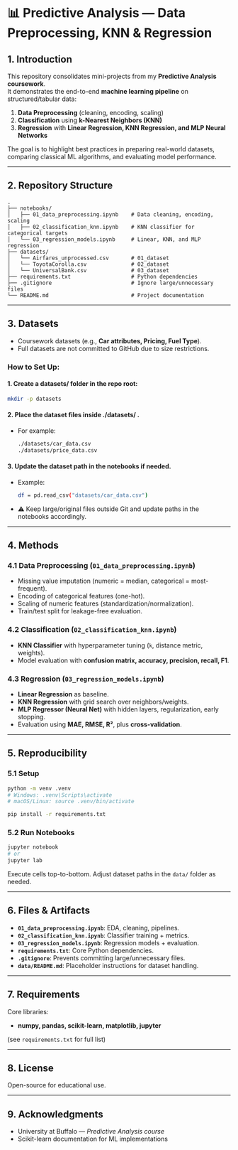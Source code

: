 # 📊 Predictive Analysis — Data Preprocessing, KNN & Regression

## 1. Introduction
This repository consolidates mini-projects from my **Predictive Analysis coursework**.  
It demonstrates the end-to-end **machine learning pipeline** on structured/tabular data:
1. **Data Preprocessing** (cleaning, encoding, scaling)  
2. **Classification** using **k-Nearest Neighbors (KNN)**  
3. **Regression** with **Linear Regression, KNN Regression, and MLP Neural Networks**

The goal is to highlight best practices in preparing real-world datasets, comparing classical ML algorithms, and evaluating model performance.

---

## 2. Repository Structure
```
.
├── notebooks/
│   ├── 01_data_preprocessing.ipynb    # Data cleaning, encoding, scaling
│   ├── 02_classification_knn.ipynb    # KNN classifier for categorical targets
│   └── 03_regression_models.ipynb     # Linear, KNN, and MLP regression
├── datasets/
│   └── Airfares_unprocessed.csv       # 01_dataset
│   └── ToyotaCorolla.csv              # 02_dataset
│   └── UniversalBank.csv              # 03_dataset
├── requirements.txt                   # Python dependencies
├── .gitignore                         # Ignore large/unnecessary files
└── README.md                          # Project documentation
```

---

## 3. Datasets
- Coursework datasets (e.g., **Car attributes, Pricing, Fuel Type**).  
- Full datasets are not committed to GitHub due to size restrictions.  
### How to Set Up:  
#### 1. Create a datasets/ folder in the repo root:
  ```bash
  mkdir -p datasets
  ```
#### 2. Place the dataset files inside ./datasets/ .
- For example:
  ```bash
  ./datasets/car_data.csv
  ./datasets/price_data.csv
  ```
#### 3. Update the dataset path in the notebooks if needed.
- Example:
  ```bash
  df = pd.read_csv("datasets/car_data.csv")
  ```
- ⚠️ Keep large/original files outside Git and update paths in the notebooks accordingly.

---

## 4. Methods

### 4.1 Data Preprocessing (`01_data_preprocessing.ipynb`)
- Missing value imputation (numeric = median, categorical = most-frequent).  
- Encoding of categorical features (one-hot).  
- Scaling of numeric features (standardization/normalization).  
- Train/test split for leakage-free evaluation.  

### 4.2 Classification (`02_classification_knn.ipynb`)
- **KNN Classifier** with hyperparameter tuning (`k`, distance metric, weights).  
- Model evaluation with **confusion matrix, accuracy, precision, recall, F1**.  

### 4.3 Regression (`03_regression_models.ipynb`)
- **Linear Regression** as baseline.  
- **KNN Regression** with grid search over neighbors/weights.  
- **MLP Regressor (Neural Net)** with hidden layers, regularization, early stopping.  
- Evaluation using **MAE, RMSE, R²**, plus **cross-validation**.

---

## 5. Reproducibility

### 5.1 Setup
```bash
python -m venv .venv
# Windows: .venv\Scripts\activate
# macOS/Linux: source .venv/bin/activate

pip install -r requirements.txt
```

### 5.2 Run Notebooks
```bash
jupyter notebook
# or
jupyter lab
```
Execute cells top-to-bottom. Adjust dataset paths in the `data/` folder as needed.

---

## 6. Files & Artifacts
- **`01_data_preprocessing.ipynb`**: EDA, cleaning, pipelines.  
- **`02_classification_knn.ipynb`**: Classifier training + metrics.  
- **`03_regression_models.ipynb`**: Regression models + evaluation.  
- **`requirements.txt`**: Core Python dependencies.  
- **`.gitignore`**: Prevents committing large/unnecessary files.  
- **`data/README.md`**: Placeholder instructions for dataset handling.  

---

## 7. Requirements
Core libraries:
- **numpy, pandas, scikit-learn, matplotlib, jupyter**

(see `requirements.txt` for full list)

---

## 8. License
Open-source for educational use.  

---

## 9. Acknowledgments
- University at Buffalo — *Predictive Analysis course*  
- Scikit-learn documentation for ML implementations  

